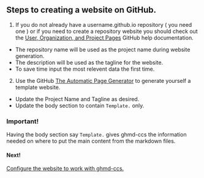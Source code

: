 ## Steps to creating a website on GitHub.

1. If you do not already have a username.github.io repository ( you need one ) or if you need to create a repository website you should check out the [User, Organization, and Project Pages](https://help.github.com/articles/user-organization-and-project-pages) GitHub help documentation.
  * The repository name will be used as the project name during website generation.
  * The description will be used as the tagline for the website.
  * To save time input the most relevent data the first time.

2. Use the GitHub [The Automatic Page Generator](https://help.github.com/articles/creating-pages-with-the-automatic-generator/#the-automatic-page-generator) to generate yourself a template website.
  * Update the Project Name and Tagline as desired.
  * Update the body section to contain `Template.` only.
  ### Important!
  Having the body section say `Template.` gives ghmd-ccs the information needed on where to put the main content from the markdown files.


#### Next!
[Configure the website to work with ghmd-ccs.](web-setup.html)
